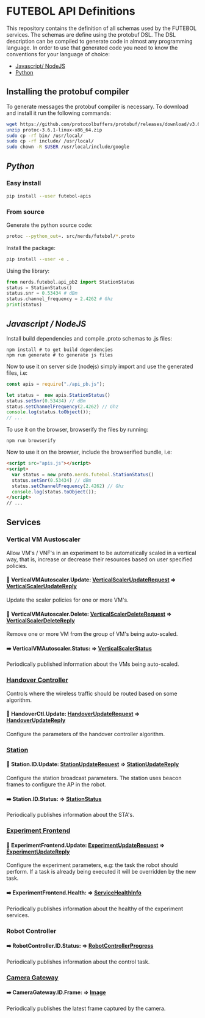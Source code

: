 FUTEBOL API Definitions
==========

This repository contains the definition of all schemas used by the FUTEBOL services. The schemas are define using the protobuf DSL. The DSL description can be compiled to generate code in almost any programming language. In order to use that generated code you need to know the conventions for your language of choice:
  - [Javascript/ NodeJS](https://developers.google.com/protocol-buffers/docs/reference/javascript-generated)
  - [Python](https://developers.google.com/protocol-buffers/docs/reference/python-generated)

## Installing the protobuf compiler
To generate messages the protobuf compiler is necessary. To download and install it run the following commands:

```bash
wget https://github.com/protocolbuffers/protobuf/releases/download/v3.6.1/protoc-3.6.1-linux-x86_64.zip
unzip protoc-3.6.1-linux-x86_64.zip
sudo cp -rf bin/ /usr/local/
sudo cp -rf include/ /usr/local/
sudo chown -R $USER /usr/local/include/google
```

## *Python*

### Easy install

```bash
pip install --user futebol-apis
```

### From source

Generate the python source code:
```bash
protoc --python_out=. src/nerds/futebol/*.proto
```

Install the package:
```bash
pip install --user -e .
```

Using the library:
```python
from nerds.futebol.api_pb2 import StationStatus
status = StationStatus()
status.snr = 0.53434 # dBm
status.channel_frequency = 2.4262 # Ghz
print(status)
```

## *Javascript / NodeJS*

Install build dependencies and compile .proto schemas to .js files:
```shell
npm install # to get build dependencies
npm run generate # to generate js files
```

Now to use it on server side (nodejs) simply import and use the generated files, i.e:
```js
const apis = require("./api_pb.js");

let status =  new apis.StationStatus()
status.setSnr(0.53434) // dBm
status.setChannelFrequency(2.4262) // Ghz
console.log(status.toObject());
// ...
```

To use it on the browser, browserify the files by running:
```shell
npm run browserify 
```

Now to use it on the browser, include the browserified bundle, i.e:
```html
<script src="apis.js"></script>
<script>
  var status = new proto.nerds.futebol.StationStatus()
  status.setSnr(0.53434) // dBm
  status.setChannelFrequency(2.4262) // Ghz
  console.log(status.toObject());
</script>
// ...
```

## Services

### Vertical VM Austoscaler
Allow VM's / VNF's in an experiment to be automatically scaled in a vertical way, that is, increase or decrease their resources based on user specified policies. 

#### :arrows_counterclockwise: VerticalVMAutoscaler.Update: [VerticalScalerUpdateRequest](docs/README.md#nerds.futebol.VerticalScalerUpdateRequest) ⇒ [VerticalScalerUpdateReply](docs/README.md#nerds.futebol.VerticalScalerUpdateReply)

Update the scaler policies for one or more VM's.

#### :arrows_counterclockwise: VerticalVMAutoscaler.Delete: [VerticalScalerDeleteRequest](docs/README.md#nerds.futebol.VerticalScalerDeleteRequest) ⇒  [VerticalScalerDeleteReply](docs/README.md#nerds.futebol.VerticalScalerDeleteReply)

Remove one or more VM from the group of VM's being auto-scaled.

#### :arrow_right: VerticalVMAutoscaler.Status: ⇒  [VerticalScalerStatus](docs/README.md#nerds.futebol.VerticalScalerStatus)

Periodically published information about the VMs being auto-scaled.


### [Handover Controller](https://github.com/nerds-ufes/futebol-wifi/)
Controls where the wireless traffic should be routed based on some algorithm. 

#### :arrows_counterclockwise: HandoverCtl.Update: [HandoverUpdateRequest](docs/README.md#nerds.futebol.HandoverUpdateRequest) ⇒ [HandoverUpdateReply](docs/README.md#nerds.futebol.HandoverUpdateReply)

Configure the parameters of the handover controller algorithm. 


### [Station](https://github.com/nerds-ufes/futebol-wifi/)

#### :arrows_counterclockwise: Station.ID.Update: [StationUpdateRequest](docs/README.md#nerds.futebol.StationUpdateRequest) ⇒ [StationUpdateReply](docs/README.md#nerds.futebol.StationUpdateReply)

Configure the station broadcast parameters. The station uses beacon frames to configure the AP in the robot.

#### :arrow_right: Station.ID.Status: ⇒ [StationStatus](docs/README.md#nerds.futebol.StationStatus)

Periodically publishes information about the STA's.


### [Experiment Frontend](https://github.com/nerds-ufes/futebol-robot-frontend/)

#### :arrows_counterclockwise: ExperimentFrontend.Update: [ExperimentUpdateRequest](docs/README.md#nerds.futebol.ExperimentUpdateRequest) ⇒ [ExperimentUpdateReply](docs/README.md#nerds.futebol.ExperimentUpdateReply)

Configure the experiment parameters, e.g: the task the robot should perform. If a task is already being executed it will be overridden by the new task.

#### :arrow_right: ExperimentFrontend.Health: ⇒ [ServiceHealthInfo](docs/README.md#nerds.futebol.ServiceHealthInfo)

Periodically publishes information about the healthy of the experiment services.


### Robot Controller

#### :arrow_right: RobotController.ID.Status: ⇒ [RobotControllerProgress](docs/README.md#nerds.futebol.RobotControllerProgress)

Periodically publishes information about the control task.


### [Camera Gateway](https://github.com/labviros/is-cameras)

#### :arrow_right: CameraGateway.ID.Frame: ⇒ [Image](docs/README.md#nerds.futebol.Image)

Periodically publishes the latest frame captured by the camera.